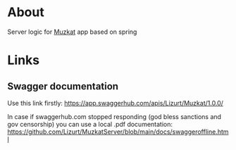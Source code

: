 # About
Server logic for [Muzkat](https://github.com/Lizurt/Muzkat) app based on spring

# Links

## Swagger documentation

Use this link firstly:
https://app.swaggerhub.com/apis/Lizurt/Muzkat/1.0.0/

In case if swaggerhub.com stopped responding (god bless sanctions and gov censorship) you can use a local .pdf documentation:
https://github.com/Lizurt/MuzkatServer/blob/main/docs/swaggeroffline.html
